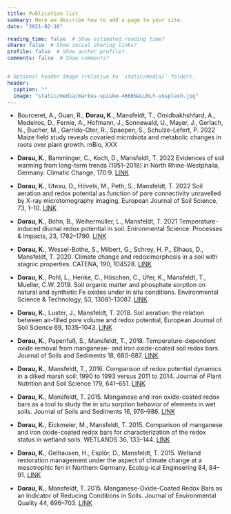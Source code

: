 ```yaml
---
title: Publication list
summary: Here we describe how to add a page to your site.
date: "2021-02-16"

reading_time: false  # Show estimated reading time?
share: false  # Show social sharing links?
profile: false  # Show author profile?
comments: false  # Show comments?


# Optional header image (relative to `static/media/` folder).
header:
  caption: ""
  image: "static/media/markus-spiske-466ENaLuhLY-unsplash.jpg"
---
```


* Bourceret, A., Guan, R., **Dorau, K.**, Mansfeldt, T., Omidbakhshfard, A., Medeiros, D., Fernie, A., Hofmann, J., Sonnewald, U., Mayer, J., Gerlach, N., Bucher, M., Garrido-Oter, R., Spaepen, S., Schulze-Lefert, P. 2022 Maize field study reveals covaried microbiota and metabolic changes in roots over plant growth. mBio, XXX

* **Dorau, K.**, Bamminger, C., Koch, D., Mansfeldt, T. 2022 Evidences of soil warming from long-term trends (1951–2018) in North Rhine-Westphalia, Germany. Climatic Change, 170:9. [LINK](https://link.springer.com/article/10.1007/s10584-021-03293-9)

* **Dorau, K.**, Uteau, D., Hövels, M., Peth, S., Mansfeldt, T. 2022 Soil aeration and redox potential as function of pore connectivity unravelled by X-ray microtomography imaging. European Journal of Soil Science, 73, 1–10. [LINK](https://onlinelibrary.wiley.com/doi/full/10.1111/ejss.13165)

* **Dorau, K.**, Bohn, B., Weihermüller, L., Mansfeldt, T. 2021 Temperature-induced diurnal redox potential in soil. Enironmental Science: Processes & Impacts, 23, 1782–1790. [LINK](https://pubs.rsc.org/en/Content/ArticleLanding/2021/EM/D1EM00254F)

* **Dorau, K.**, Wessel-Bothe, S., Milbert, G., Schrey, H. P., Elhaus, D., Mansfeldt, T. 2020. Climate change and redoximorphosis in a soil with stagnic properties. CATENA, 190, 104528. [LINK](https://www.sciencedirect.com/science/article/abs/pii/S0341816220300783)

* **Dorau, K.**, Pohl, L., Henke, C., Höschen, C., Ufer, K., Mansfeldt, T., Mueller, C.W. 2019. Soil organic matter and phosphate sorption on natural and synthetic Fe oxides under in situ conditions. Environmental Science & Technology, 53, 13081–13087. [LINK](https://pubs.acs.org/doi/10.1021/acs.est.9b03260)

* **Dorau, K.**, Luster, J., Mansfeldt, T. 2018. Soil aeration: the relation between air‐filled pore volume and redox potential, European Journal of Soil Science 69, 1035–1043. [LINK](https://onlinelibrary.wiley.com/doi/abs/10.1111/ejss.12717)

* **Dorau, K.**, Papenfuß, S., Mansfeldt, T., 2018. Temperature-dependent oxide removal from manganese- and iron oxide-coated soil redox bars. Journal of Soils and Sediments 18, 680-687. [LINK](https://link.springer.com/article/10.1007/s11368-017-1812-3)

* **Dorau, K.**, Mansfeldt, T., 2016. Comparison of redox potential dynamics in a diked marsh soil: 1990 to 1993 versus 2011 to 2014. Journal of Plant Nutrition and Soil Science 179, 641–651. [LINK](https://onlinelibrary.wiley.com/doi/abs/10.1002/jpln.201600060)

* **Dorau, K.**, Mansfeldt, T. 2015. Manganese and iron oxide-coated redox bars as a tool to study the in situ sorption behavior of elements in wet soils. Journal of Soils and Sediments 16, 976–986.   [LINK](https://link.springer.com/article/10.1007/s11368-015-1300-6)

* **Dorau, K.**, Eickmeier, M., Mansfeldt, T. 2015. Comparison of manganese and iron oxide-coated redox bars for characterization of the redox status in wetland soils. WETLANDS 36, 133–144. [LINK](https://link.springer.com/article/10.1007/s13157-015-0724-5)

* **Dorau, K.**, Gelhausen, H., Esplör, D., Mansfeldt, T. 2015. Wetland restoration management under the aspect of climate change at a mesotrophic fen in Northern Germany. Ecolog-ical Engineering 84, 84–91. [LINK](https://www.sciencedirect.com/science/article/abs/pii/S0925857415301233)

* **Dorau, K.**, Mansfeldt, T. 2015. Manganese-Oxide-Coated Redox Bars as an Indicator of Reducing Conditions in Soils. Journal of Environmental Quality 44, 696–703. [LINK](https://acsess.onlinelibrary.wiley.com/doi/10.2134/jeq2014.03.0140) 